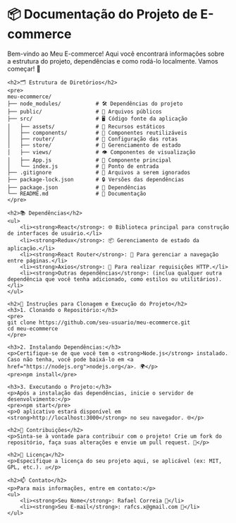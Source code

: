 <!DOCTYPE html>
<html lang="pt-BR">
<head>
    <meta charset="UTF-8">
    <meta name="viewport" content="width=device-width, initial-scale=1.0">
</head>
<body>
    <h1>📦 Documentação do Projeto de E-commerce</h1>
    <p>Bem-vindo ao Meu E-commerce! Aqui você encontrará informações sobre a estrutura do projeto, dependências e como rodá-lo localmente. Vamos começar! 🚀</p>

    <h2>🗂️ Estrutura de Diretórios</h2>
    <pre>
    meu-ecommerce/
    ├── node_modules/           # 🛠️ Dependências do projeto
    ├── public/                 # 📄 Arquivos públicos
    ├── src/                    # 🖥️ Código fonte da aplicação
    │   ├── assets/             # 📸 Recursos estáticos
    │   ├── components/         # 🔧 Componentes reutilizáveis
    │   ├── router/             # 📍 Configuração das rotas
    │   ├── store/              # 🏬 Gerenciamento de estado
    │   ├── views/              # 👁️ Componentes de visualização
    │   ├── App.js              # 🌟 Componente principal
    │   └── index.js            # 📍 Ponto de entrada
    ├── .gitignore              # 🚫 Arquivos a serem ignorados
    ├── package-lock.json       # 🔒 Versões das dependências
    ├── package.json            # 📜 Dependências
    └── README.md               # 📖 Documentação
    </pre>

    <h2>📚 Dependências</h2>
    <ul>
        <li><strong>React</strong>: 🌐 Biblioteca principal para construção de interfaces de usuário.</li>
        <li><strong>Redux</strong>: 📦 Gerenciamento de estado da aplicação.</li>
        <li><strong>React Router</strong>: 🚀 Para gerenciar a navegação entre páginas.</li>
        <li><strong>Axios</strong>: 🌈 Para realizar requisições HTTP.</li>
        <li><strong>Outras dependências</strong>: (inclua qualquer outra dependência que você tenha adicionado, como estilos ou utilitários).</li>
    </ul>

    <h2>🚀 Instruções para Clonagem e Execução do Projeto</h2>
    <h3>1. Clonando o Repositório:</h3>
    <pre>
    git clone https://github.com/seu-usuario/meu-ecommerce.git
    cd meu-ecommerce
    </pre>

    <h3>2. Instalando Dependências:</h3>
    <p>Certifique-se de que você tem o <strong>Node.js</strong> instalado. Caso não tenha, você pode baixá-lo em <a href="https://nodejs.org">nodejs.org</a>. 🌍</p>
    <pre>npm install</pre>

    <h3>3. Executando o Projeto:</h3>
    <p>Após a instalação das dependências, inicie o servidor de desenvolvimento:</p>
    <pre>npm start</pre>
    <p>O aplicativo estará disponível em <strong>http://localhost:3000</strong> no seu navegador. 🌐</p>

    <h2>🙌 Contribuições</h2>
    <p>Sinta-se à vontade para contribuir com o projeto! Crie um fork do repositório, faça suas alterações e envie um pull request. 💖</p>

    <h2>📄 Licença</h2>
    <p>Especifique a licença do seu projeto aqui, se aplicável (ex: MIT, GPL, etc.). ⚖️</p>

    <h2>📫 Contato</h2>
    <p>Para mais informações, entre em contato:</p>
    <ul>
        <li><strong>Seu Nome</strong>: Rafael Correia 👤</li>
        <li><strong>Seu E-mail</strong>: rafcs.x@gmail.com 📧</li>
    </ul>
</body>
</html>
